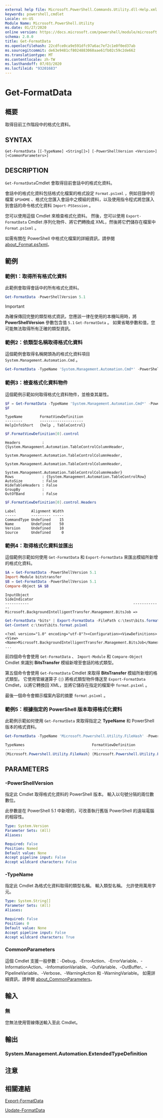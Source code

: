 ```yaml
---
external help file: Microsoft.PowerShell.Commands.Utility.dll-Help.xml
keywords: powershell,cmdlet
Locale: en-US
Module Name: Microsoft.PowerShell.Utility
ms.date: 01/27/2020
online version: https://docs.microsoft.com/powershell/module/microsoft.powershell.utility/get-formatdata?view=powershell-7&WT.mc_id=ps-gethelp
schema: 2.0.0
title: Get-FormatData
ms.openlocfilehash: 22cdfce0ca9e591dfc97a6ac7ef2c1e0f0ed37ab
ms.sourcegitcommit: de63e9481cf8024883060aae61fb02c59c2de662
ms.translationtype: MT
ms.contentlocale: zh-TW
ms.lasthandoff: 07/03/2020
ms.locfileid: "93201683"
---
```

# Get-FormatData

## 概要
取得目前工作階段中的格式化資料。

## SYNTAX

```
Get-FormatData [[-TypeName] <String[]>] [-PowerShellVersion <Version>] [<CommonParameters>]
```

## DESCRIPTION

`Get-FormatData`Cmdlet 會取得目前會話中的格式化資料。

會話中的格式化資料包括格式化檔案的格式設定 `Format.ps1xml` ，例如目錄中的檔案 `$PSHOME` 、格式化您匯入會話中之模組的資料，以及使用指令程式將您匯入到會話的命令格式化資料 `Import-PSSession` 。

您可以使用這個 Cmdlet 來檢查格式化資料。 然後，您可以使用 `Export-FormatData` Cmdlet 序列化物件、將它們轉換成 XML，然後將它們儲存在檔案中 `Format.ps1xml` 。

如需有關在 PowerShell 中格式化檔案的詳細資訊，請參閱 [about_Format.ps1xml](../Microsoft.PowerShell.Core/About/about_Format.ps1xml.md)。

## 範例

### 範例1：取得所有格式化資料

此範例會取得會話中的所有格式化資料。

```powershell
Get-FormatData -PowerShellVersion 5.1
```

> [!IMPORTANT]
> 為確保傳回完整的類型格式資訊，您應該一律在使用的本機叫用時，將 **PowerShellVersion** 參數包含值 `5.1` `Get-FormatData` 。 如果省略參數和值，您可能無法取得所有正確的類型資訊。

### 範例2：依類型名稱取得格式化資料

這個範例會取得名稱開頭為的格式化資料項目 `System.Management.Automation.Cmd` 。

```powershell
Get-FormatData -TypeName 'System.Management.Automation.Cmd*' -PowerShellVersion 5.1
```

### 範例3：檢查格式化資料物件

這個範例示範如何取得格式化資料物件，並檢查其屬性。

```powershell
$F = Get-FormatData -TypeName 'System.Management.Automation.Cmd*' -PowerShellVersion 5.1
$F
```

```Output
TypeName        FormatViewDefinition
--------        --------------------
HelpInfoShort   {help , TableControl}
```

```powershell
$F.FormatViewDefinition[0].control
```

```Output
Headers          : {System.Management.Automation.TableControlColumnHeader,
                   System.Management.Automation.TableControlColumnHeader,
                   System.Management.Automation.TableControlColumnHeader,
                   System.Management.Automation.TableControlColumnHeader}
Rows             : {System.Management.Automation.TableControlRow}
AutoSize         : False
HideTableHeaders : False
GroupBy          :
OutOfBand        : False
```

```powershell
$F.FormatViewDefinition[0].control.Headers
```

```Output
Label       Alignment Width
-----       --------- -----
CommandType Undefined    15
Name        Undefined    50
Version     Undefined    10
Source      Undefined     0
```

### 範例4：取得格式化資料並匯出

這個範例示範如何使用 `Get-FormatData` 和 `Export-FormatData` 來匯出模組所新增的格式化資料。

```powershell
$A = Get-FormatData -PowerShellVersion 5.1
Import-Module bitstransfer
$B = Get-FormatData -PowerShellVersion 5.1
Compare-Object $A $B
```

```Output
InputObject                                                SideIndicator
-----------                                                -------------
Microsoft.BackgroundIntelligentTransfer.Management.BitsJob =>
```

```powershell
Get-FormatData *bits* | Export-FormatData -FilePath c:\test\bits.format.ps1xml
Get-Content c:\test\bits.format.ps1xml
```

```Output
<?xml version="1.0" encoding="utf-8"?><Configuration><ViewDefinitions>
<View><Name>Microsoft.BackgroundIntelligentTransfer.Management.BitsJob</Name>
...
```

前四個命令會使用 `Get-FormatData` 、 `Import-Module` 和 `Compare-Object` Cmdlet 來識別 **BitsTransfer** 模組新增至會話的格式類型。

第五個命令會使用 `Get-FormatData` Cmdlet 來取得 **BitsTransfer** 模組所新增的格式類型。 它使用管線運算子 (`|`) 將格式類型物件傳送至 `Export-FormatData` Cmdlet，以將它轉換回 XML，並將它儲存在指定的檔案中 `format.ps1xml` 。

最後一個命令會顯示檔案內容的摘要 `format.ps1xml` 。

### 範例5：根據指定的 PowerShell 版本取得格式化資料

此範例示範如何使用 `Get-FormatData` 來取得指定之 **TypeName** 和 PowerShell 版本的格式資料。

```powershell
Get-FormatData -TypeName 'Microsoft.Powershell.Utility.FileHash' -PowerShellVersion $PSVersionTable.PSVersion

TypeNames                               FormatViewDefinition
---------                               --------------------
{Microsoft.Powershell.Utility.FileHash} {Microsoft.Powershell.Utility.FileHash}
```

## PARAMETERS

### -PowerShellVersion

指定此 Cmdlet 取得格式化資料的 PowerShell 版本。 輸入以句號分隔的兩位數數位。

此參數是在 PowerShell 5.1 中新增的，可改善執行舊版 PowerShell 的遠端電腦的相容性。

```yaml
Type: System.Version
Parameter Sets: (All)
Aliases:

Required: False
Position: Named
Default value: None
Accept pipeline input: False
Accept wildcard characters: False
```

### -TypeName

指定此 Cmdlet 為格式化資料取得的類型名稱。
輸入類型名稱。
允許使用萬用字元。

```yaml
Type: System.String[]
Parameter Sets: (All)
Aliases:

Required: False
Position: 0
Default value: None
Accept pipeline input: False
Accept wildcard characters: True
```

### CommonParameters

這個 Cmdlet 支援一般參數：-Debug、-ErrorAction、-ErrorVariable、-InformationAction、-InformationVariable、-OutVariable、-OutBuffer、-PipelineVariable、-Verbose、-WarningAction 和 -WarningVariable。 如需詳細資訊，請參閱 [about_CommonParameters](https://go.microsoft.com/fwlink/?LinkID=113216)。

## 輸入

### 無

您無法使用管線傳送輸入至此 Cmdlet。

## 輸出

### System.Management.Automation.ExtendedTypeDefinition

## 注意

## 相關連結

[Export-FormatData](Export-FormatData.md)

[Update-FormatData](Update-FormatData.md)
